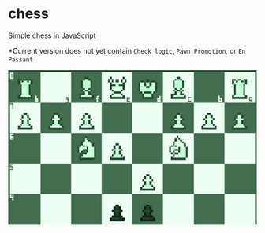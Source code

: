 # chess
Simple chess in JavaScript

*Current version does not yet contain `Check logic`, `Pawn Promotion`, or `En Passant`

![preview.png](preview.png)
